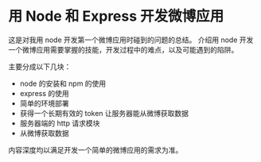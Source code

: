 用 Node 和 Express 开发微博应用
===============================

这是对我用 node 开发第一个微博应用时碰到的问题的总结。
介绍用 node 开发一个微博应用需要掌握的技能，开发过程中的难点，以及可能遇到的陷阱。

主要分成以下几块：
- node 的安装和 npm 的使用
- express 的使用
- 简单的环境部署
- 获得一个长期有效的 token 让服务器能从微博获取数据
- 服务器端的 http 请求模块
- 从微博获取数据

内容深度均以满足开发一个简单的微博应用的需求为准。
